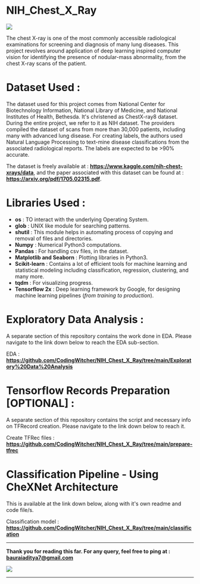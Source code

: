 # NIH_Chest_X_Ray

![](https://github.com/CodingWitcher/NIH_Chest_X_Ray/blob/main/images_for_readme/1.jpg)

The chest X-ray is one of the most commonly accessible radiological examinations for screening and diagnosis of many lung diseases. This project revolves around application of deep learning inspired computer vision for identifying the presence of nodular-mass abnormality, from the chest X-ray scans of the patient.

# Dataset Used : 
The dataset used for this project comes from National Center for Biotechnology Information, National Library of Medicine, and National Institutes of Health, Bethesda. It's christened as ChestX-ray8 dataset. During the entire project, we refer to it as NIH dataset. The providers compiled the dataset of scans from more than 30,000 patients, including many with advanced lung disease. For creating labels, the authors used Natural Language Processing to text-mine disease classifications from the associated radiological reports. The labels are expected to be >90% accurate.

The dataset is freely available at : **https://www.kaggle.com/nih-chest-xrays/data**, and the paper associated with this dataset can be found at : **https://arxiv.org/pdf/1705.02315.pdf**. 

# Libraries Used : 
* **os** : TO interact with the underlying Operating System.
* **glob** : UNIX like module for searching patterns.
* **shutil** : This module helps in automating process of copying and removal of files and directories. 
* **Numpy** : Numerical Python3 computations.
* **Pandas** : For handling csv files, in the dataset.
* **Matplotlib and Seaborn** : Plotting libraries in Python3.
* **Scikit-learn** : Contains a lot of efficient tools for machine learning and statistical modeling including classification, regression, clustering, and many more.
* **tqdm** : For visualizing progress.
* **Tensorflow 2x** : Deep learning framework by Google, for designing machine learning pipelines (*from training to production*).

# Exploratory Data Analysis : 
A separate section of this repository contains the work done in EDA. Please navigate to the link down below to reach the EDA sub-section.

EDA : **https://github.com/CodingWitcher/NIH_Chest_X_Ray/tree/main/Exploratory%20Data%20Analysis**

# Tensorflow Records Preparation [OPTIONAL] : 
A separate section of this repository contains the script and necessary info on TFRecord creation. Please navigate to the link down below to reach it.

Create TFRec files : **https://github.com/CodingWitcher/NIH_Chest_X_Ray/tree/main/prepare-tfrec**

# Classification Pipeline - Using CheXNet Architecture
This is available at the link down below, along with it's own readme and code file/s.

Classification model : **https://github.com/CodingWitcher/NIH_Chest_X_Ray/tree/main/classification**

-----------------------------------------------------------------------------------------------------------------------------------------------

**Thank you for reading this far. For any query, feel free to ping at : bauraiaditya7@gmail.com**

![](https://github.com/CodingWitcher/NIH_Chest_X_Ray/blob/main/images_for_readme/thank%20you.jpg)

-----------------------------------------------------------------------------------------------------------------------------------------------



